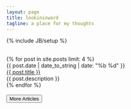 ```yaml
---
layout: page
title: lookininward
tagline: a place for my thoughts
---
```

{% include JB/setup %}


<br/>

<!-- <div class="jumbotron">
  <div class="container">
    <img src="assets/images/forest-light.jpg" class="img-responsive">
  </div>
</div> -->


<div class="row">
	<div class="col-lg-10">
	{% for post in site.posts limit: 4 %}
		<div class="panel panel-default">
			<div class="date">
			{{ post.date | date_to_string | date: "%b %d" }} 
			</div>
			<div class="panel-heading">
				<a href="{{ BASE_PATH}}{{ post.url }}">{{ post.title }}</a><br/>
			</div>
			<div class="panel-body">
				{{ post.description }}
			</div>
		</div>
		{% endfor %}
	</div>
<!-- 	  <div class="col-lg-2">
          <a href="#" class="thumbnail">
            <img src="/assets/images/clients/ehealth-logo.jpg" class="responsive">
          </a>
        </div> -->
</div>

<br/>


      

<div class="row">
	<div class="col-lg-10 text-right">
		<a href="/archive"><button type="button" class="btn btn-default" id="more-articles">More Articles</button></a>
	</div>
</div>

<br/>

